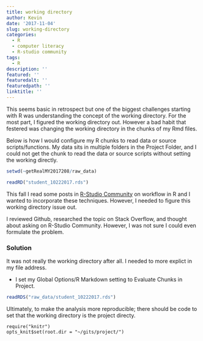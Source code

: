 ```yaml
---
title: working directory
author: Kevin
date: '2017-11-04'
slug: working-directory
categories:
  - R
  - computer literacy
  - R-studio community
tags:
  - R
description: ''
featured: ''
featuredalt: '' 
featuredpath: ''
linktitle: ''
---
```


This seems basic in retrospect but one of the biggest challenges starting with R was understanding the concept of the working directory. For the most part, I figured the working directory out. However a bad habit that festered was changing the working directory in the chunks of my Rmd files. 

Below is how I would configure my R chunks to read data or source scripts/functions. 
My data sits in multiple folders in the Project Folder, and I could not get the chunk to read the data or source scripts without setting the working directly.



```R
setwd(~getRealMY2017208/raw_data)

readRD("student_10222017.rds")

```



This fall I read some posts in [R-Studio Community](https://community.rstudio.com/t/best-practices-for-organizing-rmarkdown-projects/914) on workflow in R and I wanted to incorporate these techniques. However, I needed to figure this working directory issue out.  

I reviewed Github, researched the topic on Stack Overflow, and thought about asking on R-Studio Community. However, I was not sure I could even formulate the problem. 



### Solution

It was not really the working directory after all. I needed to more explict in my file address. 

* I set my Global Options/R Markdown setting to Evaluate Chunks in Project.  

```r
readRDS("raw_data/student_10222017.rds")

```

Ultimately, to make the analysis more reproducible; there should be code to set that the working directory is the project directy.


```{r "setup", include=FALSE}
require("knitr")
opts_knit$set(root.dir = "~/gits/project/")
```


